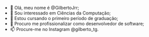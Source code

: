 - 👋 Olá, meu nome é @GilbertoJrr;
- 👀 Sou interessado em Ciências da Computação;
- 🌱 Estou cursando o primeiro período de graduação;
- 💞️ Procuro me profissionalizar como desenvolvedor de software;
- 📫 Procure-me no Instagram @gilberto_tg.
